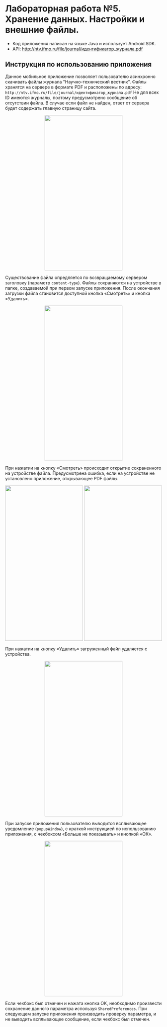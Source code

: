 # Лабораторная работа №5. Хранение данных. Настройки и внешние файлы.
- Код приложения написан на языке Java и использует Android SDK.
- API: http://ntv.ifmo.ru/file/journal/идентификатор_журнала.pdf

## Инструкция по использованию приложения
Данное мобильное приложение позволяет пользователю асинхронно скачивать файлы журнала "Научно-технический вестник". Файлы хранятся на сервере в формате PDF и расположены по адресу: `http://ntv.ifmo.ru/file/journal/идентификатор_журнала.pdf`
Не для всех ID имеются журналы, поэтому предусмотрено сообщение об отсутствии файла. В случае если файл не найден, ответ от сервера будет содержать главную страницу сайта.
<p align="center">
<img src="https://sun9-80.userapi.com/impg/p6NaFuHB0YQf2dY1e90NIRX5PPpBOoI7gif2uQ/RLgYwsoaDhY.jpg?size=720x1520&quality=95&sign=245a5a95656d911e6a4ae59a55339e26&type=album" width="250" height="500"> 
</p>

Существование файла опредляется по возвращаемому сервером заголовку (параметр `content-type`).
Файлы сохраняются на устройстве в папке, создаваемой при первом запуске приложения.
После окончания загрузки файла становится доступной кнопка «Смотреть» и кнопка «Удалить».
<p align="center">
<img src="https://sun9-18.userapi.com/impg/CONkksuEd_9oMJ46DKDb1WNxPDzaYzmGLWyKcg/ycgMSao8yko.jpg?size=720x1520&quality=95&sign=145e8308ed39d8214607e043a4733115&type=album" width="250" height="500"> 
</p>

При нажатии на кнопку «Смотреть» происходит открытие сохраненного на устройстве файла. Предусмотрена ошибка, если на устройстве не установлено приложение, открывающее PDF файлы.
<p align="center">
<img src="https://sun9-75.userapi.com/impg/iP7lVmuUP9bdEhWR2ZgPFjGvKiQ5rP9NVpJALQ/258xA8BeUmg.jpg?size=720x1520&quality=95&sign=593b6b632b5a3050002c52e6b9eeab93&type=album" width="250" height="500"> 
<img src="https://sun9-78.userapi.com/impg/5qDBOgu9wSMkqj_ynrKs8BZRvsPn2Mc31NpudA/P6Yo23L6tFA.jpg?size=720x1520&quality=95&sign=b7b06b1c9fcfb44ef62c2a0ea14d90ad&type=album" width="250" height="500"> 
</p>

При нажатии на кнопку «Удалить» загруженный файл удаляется с устройства.
<p align="center">
<img src="https://sun9-79.userapi.com/impg/JiWlCRnRHgi6DjXDsn11hRoXNtdkbwPnS8-p4g/NEY0YSZrJYk.jpg?size=720x1520&quality=95&sign=9e54f40aa5c27c65b31c48b4be420506&type=album" width="250" height="500"> 
</p>

При запуске приложения пользователю выводится всплывающее уведомление (`popupWindow`), с краткой инструкцией по использованию приложения, с чекбоксом «Больше не показывать» и кнопкой «ОК».
<p align="center">
<img src="https://sun9-59.userapi.com/impg/6k0rkQw5T8rhtX8abgG5VOG_iOYX5qk0oUtoMQ/JCYZVcJjxs0.jpg?size=720x1520&quality=95&sign=d3a506f18034523c925dd7d82a0176cd&type=album" width="250" height="500"> 
</p>

Если чекбокс был отмечен и нажата кнопка ОК, необходимо произвести сохранение данного параметра используя `SharedPreferences`. При следующем запуске приложения производить проверку параметра, и не выводить всплывающее сообщение, если чекбокс был отмечен.
